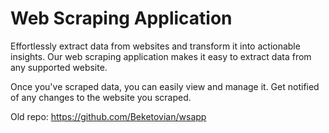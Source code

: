 # Web Scraping Application

Effortlessly extract data from websites and transform it into actionable insights. Our web scraping application makes it easy to extract data from any supported website.

Once you've scraped data, you can easily view and manage it. Get notified of any changes to the website you scraped.

Old repo: https://github.com/Beketovian/wsapp
